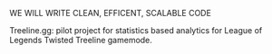 WE WILL WRITE CLEAN, EFFICENT, SCALABLE CODE

Treeline.gg:
pilot project for statistics based analytics for League of Legends Twisted Treeline gamemode.